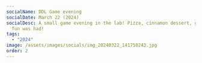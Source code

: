 ```yaml
---
socialName: DDL Game evening
socialDate: March 22 (2024)
socialDesc: A small game evening in the lab! Pizza, cinnamon dessert, games and
  fun was had!
tags:
  - "2024"
image: /assets/images/socials/img_20240322_141750243.jpg
order: 2
---
```

